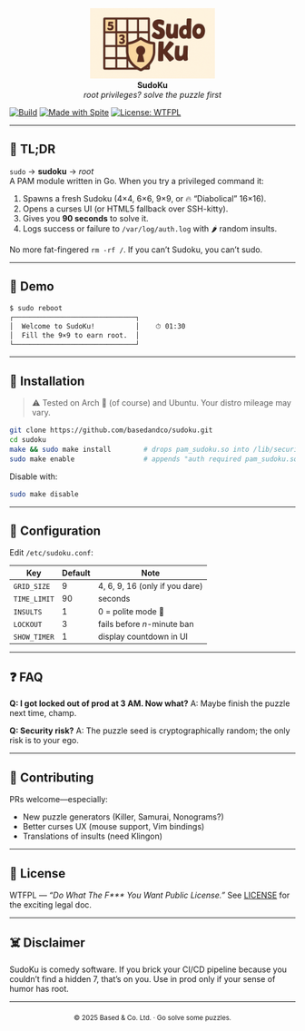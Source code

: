 <p align="center">
  <img src="https://raw.githubusercontent.com/basedandco/sudoku/main/art/logo.png" width="220"><br>
  <b>SudoKu</b><br>
  <i>root privileges? solve the puzzle first</i>
</p>

[![Build](https://img.shields.io/github/actions/workflow/status/basedandco/sudoku/ci.yml?label=build)](…)
[![Made with Spite](https://img.shields.io/badge/made%20with-spite-red)](#)
[![License: WTFPL](https://img.shields.io/badge/license-WTFPL-blue)](LICENSE)

---

## 🥜 TL;DR

`sudo` → **sudoku** → _root_  
A PAM module written in Go. When you try a privileged command it:

1. Spawns a fresh Sudoku (4×4, 6×6, 9×9, or 🔥 “Diabolical” 16×16).
2. Opens a curses UI (or HTML5 fallback over SSH-kitty).
3. Gives you **90 seconds** to solve it.
4. Logs success or failure to `/var/log/auth.log` with 🌶️ random insults.

No more fat-fingered `rm -rf /`. If you can’t Sudoku, you can’t sudo.

---

## 📸 Demo

```console
$ sudo reboot
┌──────────────────────────────┐
│  Welcome to SudoKu!          │    ⏱ 01:30
│  Fill the 9×9 to earn root.  │
└──────────────────────────────┘
```

---

## 🚀 Installation

> ⚠️ Tested on Arch 🦜 (of course) and Ubuntu. Your distro mileage may vary.

```bash
git clone https://github.com/basedandco/sudoku.git
cd sudoku
make && sudo make install        # drops pam_sudoku.so into /lib/security
sudo make enable                 # appends "auth required pam_sudoku.so" into /etc/pam.d/sudo
```

Disable with:

```bash
sudo make disable
```

---

## 🔧 Configuration

Edit `/etc/sudoku.conf`:

| Key          | Default | Note                           |
| ------------ | ------- | ------------------------------ |
| `GRID_SIZE`  | 9       | 4, 6, 9, 16 (only if you dare) |
| `TIME_LIMIT` | 90      | seconds                        |
| `INSULTS`    | 1       | 0 = polite mode 🤢             |
| `LOCKOUT`    | 3       | fails before _n_-minute ban    |
| `SHOW_TIMER` | 1       | display countdown in UI        |

---

## ❓ FAQ

**Q: I got locked out of prod at 3 AM. Now what?**
A: Maybe finish the puzzle next time, champ.

<!-- **Q: Can I pipe the puzzle into `rofi` or a web UI?**
A: Yep—toggle `UI=rofi` or `UI=http` in the config. -->

**Q: Security risk?**
A: The puzzle seed is cryptographically random; the only risk is to your ego.

---

## 🤝 Contributing

PRs welcome—especially:

- New puzzle generators (Killer, Samurai, Nonograms?)
- Better curses UX (mouse support, Vim bindings)
- Translations of insults (need Klingon)

---

## 🪪 License

WTFPL — _“Do What The F\*\*\* You Want Public License.”_ See [LICENSE](LICENSE) for the exciting legal doc.

---

## ☠️ Disclaimer

SudoKu is comedy software. If you brick your CI/CD pipeline because you couldn’t find a hidden 7, that’s on you. Use in prod only if your sense of humor has root.

---

<p align="center"><sub>© 2025 Based & Co. Ltd. · Go solve some puzzles.</sub></p>
